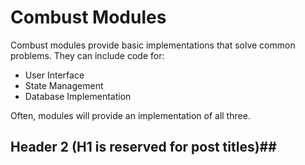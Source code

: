 # Combust Modules

Combust modules provide basic implementations that solve common problems.  They can include code for: 

 * User Interface
 * State Management
 * Database Implementation
 
 Often, modules will provide an implementation of all three.

## Header 2 (H1 is reserved for post titles)##
